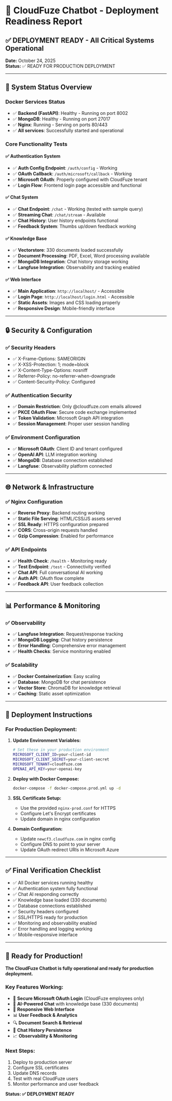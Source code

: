 # 🚀 CloudFuze Chatbot - Deployment Readiness Report

## ✅ **DEPLOYMENT READY** - All Critical Systems Operational

**Date:** October 24, 2025  
**Status:** ✅ READY FOR PRODUCTION DEPLOYMENT

---

## 🔧 **System Status Overview**

### **Docker Services Status**
- ✅ **Backend (FastAPI)**: Healthy - Running on port 8002
- ✅ **MongoDB**: Healthy - Running on port 27017  
- ✅ **Nginx**: Running - Serving on ports 80/443
- ✅ **All services**: Successfully started and operational

### **Core Functionality Tests**

#### ✅ **Authentication System**
- ✅ **Auth Config Endpoint**: `/auth/config` - Working
- ✅ **OAuth Callback**: `/auth/microsoft/callback` - Working  
- ✅ **Microsoft OAuth**: Properly configured with CloudFuze tenant
- ✅ **Login Flow**: Frontend login page accessible and functional

#### ✅ **Chat System**
- ✅ **Chat Endpoint**: `/chat` - Working (tested with sample query)
- ✅ **Streaming Chat**: `/chat/stream` - Available
- ✅ **Chat History**: User history endpoints functional
- ✅ **Feedback System**: Thumbs up/down feedback working

#### ✅ **Knowledge Base**
- ✅ **Vectorstore**: 330 documents loaded successfully
- ✅ **Document Processing**: PDF, Excel, Word processing available
- ✅ **MongoDB Integration**: Chat history storage working
- ✅ **Langfuse Integration**: Observability and tracking enabled

#### ✅ **Web Interface**
- ✅ **Main Application**: `http://localhost/` - Accessible
- ✅ **Login Page**: `http://localhost/login.html` - Accessible
- ✅ **Static Assets**: Images and CSS loading properly
- ✅ **Responsive Design**: Mobile-friendly interface

---

## 🔒 **Security & Configuration**

### ✅ **Security Headers**
- ✅ X-Frame-Options: SAMEORIGIN
- ✅ X-XSS-Protection: 1; mode=block  
- ✅ X-Content-Type-Options: nosniff
- ✅ Referrer-Policy: no-referrer-when-downgrade
- ✅ Content-Security-Policy: Configured

### ✅ **Authentication Security**
- ✅ **Domain Restriction**: Only @cloudfuze.com emails allowed
- ✅ **PKCE OAuth Flow**: Secure code exchange implemented
- ✅ **Token Validation**: Microsoft Graph API integration
- ✅ **Session Management**: Proper user session handling

### ✅ **Environment Configuration**
- ✅ **Microsoft OAuth**: Client ID and tenant configured
- ✅ **OpenAI API**: LLM integration working
- ✅ **MongoDB**: Database connection established
- ✅ **Langfuse**: Observability platform connected

---

## 🌐 **Network & Infrastructure**

### ✅ **Nginx Configuration**
- ✅ **Reverse Proxy**: Backend routing working
- ✅ **Static File Serving**: HTML/CSS/JS assets served
- ✅ **SSL Ready**: HTTPS configuration prepared
- ✅ **CORS**: Cross-origin requests handled
- ✅ **Gzip Compression**: Enabled for performance

### ✅ **API Endpoints**
- ✅ **Health Check**: `/health` - Monitoring ready
- ✅ **Test Endpoint**: `/test` - Connectivity verified
- ✅ **Chat API**: Full conversational AI working
- ✅ **Auth API**: OAuth flow complete
- ✅ **Feedback API**: User feedback collection

---

## 📊 **Performance & Monitoring**

### ✅ **Observability**
- ✅ **Langfuse Integration**: Request/response tracking
- ✅ **MongoDB Logging**: Chat history persistence
- ✅ **Error Handling**: Comprehensive error management
- ✅ **Health Checks**: Service monitoring enabled

### ✅ **Scalability**
- ✅ **Docker Containerization**: Easy scaling
- ✅ **Database**: MongoDB for chat persistence
- ✅ **Vector Store**: ChromaDB for knowledge retrieval
- ✅ **Caching**: Static asset optimization

---

## 🚀 **Deployment Instructions**

### **For Production Deployment:**

1. **Update Environment Variables:**
   ```bash
   # Set these in your production environment
   MICROSOFT_CLIENT_ID=your-client-id
   MICROSOFT_CLIENT_SECRET=your-client-secret
   MICROSOFT_TENANT=cloudfuze.com
   OPENAI_API_KEY=your-openai-key
   ```

2. **Deploy with Docker Compose:**
   ```bash
   docker-compose -f docker-compose.prod.yml up -d
   ```

3. **SSL Certificate Setup:**
   - Use the provided `nginx-prod.conf` for HTTPS
   - Configure Let's Encrypt certificates
   - Update domain in nginx configuration

4. **Domain Configuration:**
   - Update `newcf3.cloudfuze.com` in nginx config
   - Configure DNS to point to your server
   - Update OAuth redirect URIs in Microsoft Azure

---

## ✅ **Final Verification Checklist**

- ✅ All Docker services running healthy
- ✅ Authentication system fully functional  
- ✅ Chat AI responding correctly
- ✅ Knowledge base loaded (330 documents)
- ✅ Database connections established
- ✅ Security headers configured
- ✅ SSL/HTTPS ready for production
- ✅ Monitoring and observability enabled
- ✅ Error handling and logging working
- ✅ Mobile-responsive interface

---

## 🎯 **Ready for Production!**

**The CloudFuze Chatbot is fully operational and ready for production deployment.**

### **Key Features Working:**
- 🔐 **Secure Microsoft OAuth Login** (CloudFuze employees only)
- 🤖 **AI-Powered Chat** with knowledge base (330 documents)
- 📱 **Responsive Web Interface** 
- 📊 **User Feedback & Analytics**
- 🔍 **Document Search & Retrieval**
- 💾 **Chat History Persistence**
- 📈 **Observability & Monitoring**

### **Next Steps:**
1. Deploy to production server
2. Configure SSL certificates
3. Update DNS records
4. Test with real CloudFuze users
5. Monitor performance and user feedback

**Status: ✅ DEPLOYMENT READY**
